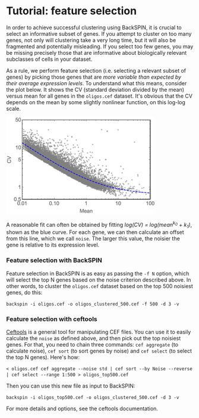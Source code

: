 # Tutorial: feature selection

In order to achieve successful clustering using BackSPIN, it is crucial to select an informative subset of genes. If you attempt to cluster on too many genes, not only will clustering take a very long time, but it will also be fragmented and potentially misleading. If you select too few genes, you may be missing precisely those that are informative about biologically relevant subclasses of cells in your dataset.

As a rule, we perform feature selection (i.e. selecting a relevant subset of genes) by picking those genes that are *more variable than expected by their average expression levels*. To understand what this means, consider the plot below. It shows the CV (standard deviation divided by the mean) versus mean for all genes in the `oligos.cef` dataset. It's obvious that the CV depends on the mean by some slightly nonlinear function, on this log-log scale. 

<img src="cvmean.png" width=400\>

A reasonable fit can often be obtained by fitting *log(CV) = log(mean<sup>k<sub>0</sub></sup> + k<sub>1</sub>)*, shown as the blue curve. For each gene, we can then calculate an offset from this line, which we call `noise`. The larger this value, the noisier the gene is relative to its expression level.


### Feature selection with BackSPIN

Feature selection in BackSPIN is as easy as passing the `-f N` option, which will select the top N genes based on the noise criterion described above. In other words, to cluster the `oligos.cef` dataset based on the top 500 noisiest genes, do this:

```
backspin -i oligos.cef -o oligos_clustered_500.cef -f 500 -d 3 -v
```

### Feature selection with ceftools

[Ceftools](https://github.com/linnarsson-lab/ceftools) is a general tool for manipulating CEF files. You can use it to easily calculate the `noise` as defined above, and then pick out the top noisiest genes. For that, you need to chain three commands: `cef aggregate` (to calculate noise), `cef sort` (to sort genes by noise) and `cef select` (to select the top N genes). Here's how:

```
< oligos.cef cef aggregate --noise std | cef sort --by Noise --reverse | cef select --range 1:500 > oligos_top500.cef
```

Then you can use this new file as input to BackSPIN:

```
backspin -i oligos_top500.cef -o oligos_clustered_500.cef -d 3 -v
```

For more details and options, see the ceftools documentation.